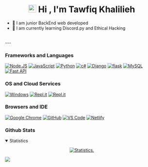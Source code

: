 
<h1 align="center"><img src="https://media.giphy.com/media/hvRJCLFzcasrR4ia7z/giphy.gif" width="25px">  Hi , I'm Tawfiq Khalilieh </h1>


- 🌱 I am junior BackEnd web developed
- 🌱 I am currently learning Discord.py and Ethical Hacking

<br>
---

### Frameworks and Languages
[![Node.JS](https://img.shields.io/badge/Node.js-339933?style=for-the-badge&logo=nodedotjs&logoColor=white)](https://nodejs.org)
[![JavaScript](https://img.shields.io/badge/JavaScript-F7DF1E?style=for-the-badge&logo=javascript&logoColor=white)](https://javascript.com)
[![Python](https://img.shields.io/badge/Python-0000FF?&style=for-the-badge&logo=Python&logoColor=white)](https://python.org)
[![c#](https://img.shields.io/badge/C%23-239120?style=for-the-badge&logo=c-sharp&logoColor=white)](https://docs.microsoft.com/en-us/dotnet/csharp/)
[![Django](https://img.shields.io/badge/Django-092E20?style=for-the-badge&logo=django&logoColor=white)](https://www.djangoproject.com/)
[![flask](https://img.shields.io/badge/Flask-000000?style=for-the-badge&logo=flask&logoColor=white)](https://flask.palletsprojects.com/en/2.0.x/)
[![MySQL](https://img.shields.io/badge/MySQL-00000F?style=for-the-badge&logo=mysql&logoColor=white)](https://www.mysql.com/)
[![Fast API](https://img.shields.io/badge/FastApi-0000FF?&style=for-the-badge&logo=FastApi&logoColor=white)](https://fastapi.tiangolo.com/)


### OS and Cloud Services
[![Windows](https://img.shields.io/badge/Windows-0078D6?style=for-the-badge&logo=windows&logoColor=white)](https://microsoft.com)
[![Repl.it](https://img.shields.io/badge/replit-667881?style=for-the-badge&logo=replit&logoColor=white)](https://replit.com)
[![Repl.it](https://img.shields.io/badge/Arch_Linux-1793D1?style=for-the-badge&logo=arch-linux&logoColor=white)](https://www.linux.org/)
### Browsers and IDE
[![Google Chrome](https://img.shields.io/badge/Google_chrome-4285F4?style=for-the-badge&logo=Google-chrome&logoColor=white)](https://google.com)
[![GitHub](https://img.shields.io/badge/Github-100000?style=for-the-badge&logo=github&logoColor=white)](https://github.com)
[![VS Code](https://img.shields.io/badge/Visual_Studio_Code-0078D4?style=for-the-badge&logo=visual%20studio%20code&logoColor=white)](https://code.visualstudio.com)
[![Netlify](https://api.netlify.com/api/v1/badges/73accbe4-3736-4c57-af2a-58d499d1b24e/deploy-status)](https://app.netlify.com/sites/anilogin/deploys)

### Github Stats
<details style="cursor: pointer;" open>
  <summary>Statistics</summary>
<p align=center>
<a href="https://github.com/AhmadShkour71">
  <img align="center" src="https://github-readme-stats.vercel.app/api?username=xtawfeeq7k&theme=blue-green" alt="Statistics." />
</a>
</p>
</details>








<img src="https://imgur.com/rilHVxA.png"/> 

